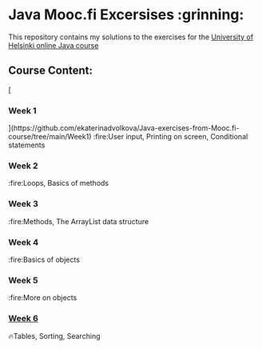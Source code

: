<h1> Java Mooc.fi Excersises :grinning:</h1>


This repository contains my solutions to the exercises for the [University of Helsinki online Java course](https://moocfi.github.io/courses/2013/programming-part-1/)
<h2>Course Content:</h2>
[<h3>Week 1</h3>](https://github.com/ekaterinadvolkova/Java-exercises-from-Mooc.fi-course/tree/main/Week1)
:fire:User input, Printing on screen, Conditional statements

<h3>Week 2</h3>
:fire:Loops, Basics of methods

<h3>Week 3</h3>
:fire:Methods, The ArrayList data structure

<h3>Week 4</h3>
:fire:Basics of objects

<h3>Week 5</h3>
:fire:More on objects

[<h3>Week 6</h3>](https://github.com/ekaterinadvolkova/Java-exercises-from-Mooc.fi-course/tree/main/Week_6)
:fire:Tables, Sorting, Searching
